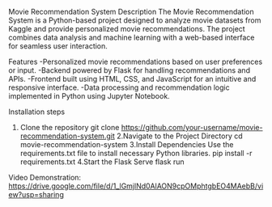 Movie Recommendation System
Description
The Movie Recommendation System is a Python-based project designed to analyze movie datasets from Kaggle and provide personalized movie recommendations. 
The project combines data analysis and machine learning with a web-based interface for seamless user interaction.

Features
-Personalized movie recommendations based on user preferences or input.
-Backend powered by Flask for handling recommendations and APIs.
-Frontend built using HTML, CSS, and JavaScript for an intuitive and responsive interface.
-Data processing and recommendation logic implemented in Python using Jupyter Notebook.

Installation steps
1. Clone the repository
git clone https://github.com/your-username/movie-recommendation-system.git
2.Navigate to the Project Directory
cd movie-recommendation-system
3.Install Dependencies
Use the requirements.txt file to install necessary Python libraries.
pip install -r requirements.txt
4.Start the Flask Serve
flask run

Video Demonstration: https://drive.google.com/file/d/1_lGmjlNd0AlAON9cpOMphtgbEO4MAebB/view?usp=sharing
